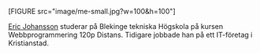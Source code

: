 [FIGURE src="image/me-small.jpg?w=100&h=100"]

[Eric Johansson](https://github.com/Graudusk) studerar på Blekinge tekniska Högskola på kursen Webbprogrammering 120p Distans. Tidigare jobbade han på ett IT-företag i Kristianstad. 
  
